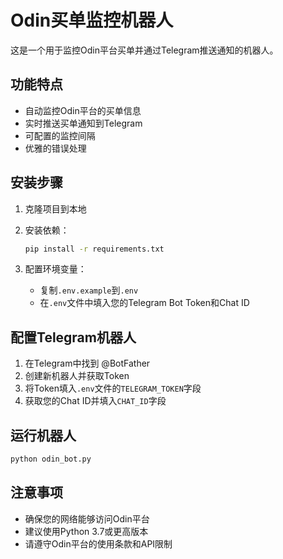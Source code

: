 # Odin买单监控机器人

这是一个用于监控Odin平台买单并通过Telegram推送通知的机器人。

## 功能特点

- 自动监控Odin平台的买单信息
- 实时推送买单通知到Telegram
- 可配置的监控间隔
- 优雅的错误处理

## 安装步骤

1. 克隆项目到本地
2. 安装依赖：
   ```bash
   pip install -r requirements.txt
   ```

3. 配置环境变量：
   - 复制`.env.example`到`.env`
   - 在`.env`文件中填入您的Telegram Bot Token和Chat ID

## 配置Telegram机器人

1. 在Telegram中找到 @BotFather
2. 创建新机器人并获取Token
3. 将Token填入`.env`文件的`TELEGRAM_TOKEN`字段
4. 获取您的Chat ID并填入`CHAT_ID`字段

## 运行机器人

```bash
python odin_bot.py
```

## 注意事项

- 确保您的网络能够访问Odin平台
- 建议使用Python 3.7或更高版本
- 请遵守Odin平台的使用条款和API限制 